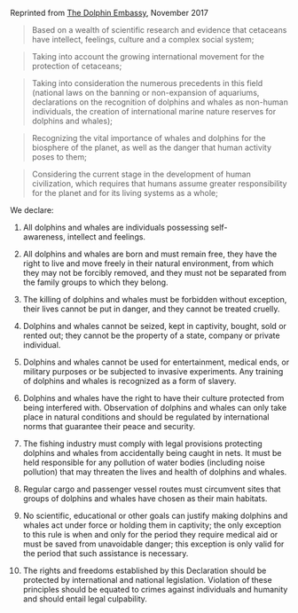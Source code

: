 Reprinted from [The Dolphin
Embassy](https://www.dolphinembassy.org/declaration), November 2017

> Based on a wealth of scientific research and evidence that cetaceans
> have intellect, feelings, culture and a complex social system;

> Taking into account the growing international movement for the
> protection of cetaceans;

> Taking into consideration the numerous precedents in this field
> (national laws on the banning or non-expansion of aquariums,
> declarations on the recognition of dolphins and whales as non-human
> individuals, the creation of international marine nature reserves for
> dolphins and whales);

> Recognizing the vital importance of whales and dolphins for the
> biosphere of the planet, as well as the danger that human activity
> poses to them;

> Considering the current stage in the development of human
> civilization, which requires that humans assume greater responsibility
> for the planet and for its living systems as a whole;

We declare:

1.  All dolphins and whales are individuals possessing
    self-awareness, intellect and feelings.

2.  All dolphins and whales are born and must remain free, they have the
    right to live and move freely in their natural environment, from
    which they may not be forcibly removed, and they must not be
    separated from the family groups to which they belong.

3.  The killing of dolphins and whales must be forbidden without
    exception, their lives cannot be put in danger, and they cannot be
    treated cruelly.

4.  Dolphins and whales cannot be seized, kept in captivity, bought,
    sold or rented out; they cannot be the property of a state, company
    or private individual.

5.  Dolphins and whales cannot be used for entertainment, medical ends,
    or military purposes or be subjected to invasive experiments. Any
    training of dolphins and whales is recognized as a form of slavery.

6.  Dolphins and whales have the right to have their culture protected
    from being interfered with. Observation of dolphins and whales can
    only take place in natural conditions and should be regulated by
    international norms that guarantee their peace and security.

7.  The fishing industry must comply with legal provisions protecting
    dolphins and whales from accidentally being caught in nets. It must
    be held responsible for any pollution of water bodies (including
    noise pollution) that may threaten the lives and health of dolphins
    and whales.

8.  Regular cargo and passenger vessel routes must circumvent sites that
    groups of dolphins and whales have chosen as their main habitats.

9.  No scientific, educational or other goals can justify making
    dolphins and whales act under force or holding them in captivity;
    the only exception to this rule is when and only for the period they
    require medical aid or must be saved from unavoidable danger; this
    exception is only valid for the period that such assistance is
    necessary.

10. The rights and freedoms established by this Declaration should be
    protected by international and national legislation. Violation of
    these principles should be equated to crimes against individuals and
    humanity and should entail legal culpability. 
